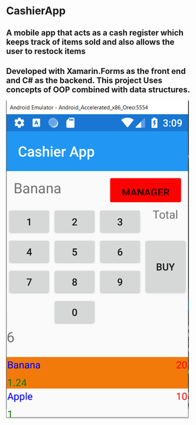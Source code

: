 # CashierApp
## A mobile app that acts as a cash register which keeps track of items sold and also allows the user to restock items
## Developed with Xamarin.Forms as the front end and C# as the backend. This project Uses concepts of OOP combined with data structures.
![SCREENSHOT](https://github.com/igorganch/CashierApp/blob/main/AddingAProductToCart.PNG)
